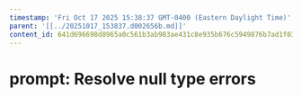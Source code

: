 ```yaml
---
timestamp: 'Fri Oct 17 2025 15:38:37 GMT-0400 (Eastern Daylight Time)'
parent: '[[../20251017_153837.d002656b.md]]'
content_id: 641d696698d8965a0c561b3ab983ae431c8e935b676c5949876b7ad1f034b3e7
---
```


# prompt: Resolve null type errors
